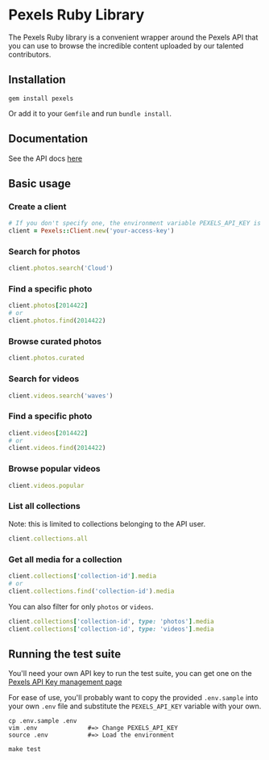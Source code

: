 # Pexels Ruby Library

The Pexels Ruby library is a convenient wrapper around the Pexels API that you can use to browse the incredible content uploaded by our talented contributors.

## Installation

```
gem install pexels
```

Or add it to your `Gemfile` and run `bundle install`.

## Documentation

See the API docs [here](https://www.pexels.com/api/documentation/?language=rb)


## Basic usage

### Create a client

```ruby
# If you don't specify one, the environment variable PEXELS_API_KEY is used by default
client = Pexels::Client.new('your-access-key')
```

### Search for photos

```ruby
client.photos.search('Cloud')
```

### Find a specific photo

```ruby
client.photos[2014422]
# or
client.photos.find(2014422)
```

### Browse curated photos

```ruby
client.photos.curated
```

### Search for videos

```ruby
client.videos.search('waves')
```

### Find a specific photo

```ruby
client.videos[2014422]
# or
client.videos.find(2014422)
```

### Browse popular videos

```ruby
client.videos.popular
```

### List all collections

Note: this is limited to collections belonging to the API user.

```ruby
client.collections.all
```

### Get all media for a collection

```ruby
client.collections['collection-id'].media
# or
client.collections.find('collection-id').media
```

You can also filter for only `photos` or `videos`.

```ruby
client.collections['collection-id', type: 'photos'].media
client.collections['collection-id', type: 'videos'].media
```

## Running the test suite

You'll need your own API key to run the test suite, you can get one on the [Pexels API Key management page](https://www.pexels.com/api/new/)

For ease of use, you'll probably want to copy the provided `.env.sample` into your own `.env` file and substitute the `PEXELS_API_KEY` variable with your own.

```
cp .env.sample .env
vim .env              #=> Change PEXELS_API_KEY
source .env           #=> Load the environment

make test
```
